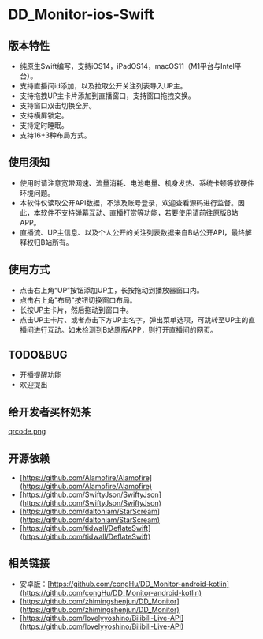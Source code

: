 #  DD_Monitor-ios-Swift

## 版本特性
- 纯原生Swift编写，支持iOS14，iPadOS14，macOS11（M1平台与Intel平台）。
- 支持直播间id添加，以及拉取公开关注列表导入UP主。
- 支持拖拽UP主卡片添加到直播窗口，支持窗口拖拽交换。
- 支持窗口双击切换全屏。
- 支持横屏锁定。
- 支持定时睡眠。
- 支持16+3种布局方式。

## 使用须知
- 使用时请注意宽带网速、流量消耗、电池电量、机身发热、系统卡顿等软硬件环境问题。
- 本软件仅读取公开API数据，不涉及账号登录，欢迎查看源码进行监督。因此，本软件不支持弹幕互动、直播打赏等功能，若要使用请前往原版B站APP。
- 直播流、UP主信息、以及个人公开的关注列表数据来自B站公开API，最终解释权归B站所有。

## 使用方式
- 点击右上角“UP”按钮添加UP主，长按拖动到播放器窗口内。
- 点击右上角"布局"按钮切换窗口布局。
- 长按UP主卡片，然后拖动到窗口中。
- 点击UP主卡片、或者点击下方UP主名字，弹出菜单选项，可跳转至UP主的直播间进行互动。如未检测到B站原版APP，则打开直播间的网页。

## TODO&BUG
- 开播提醒功能
- 欢迎提出

## 给开发者买杯奶茶
[qrcode.png](qrcode.png)

## 开源依赖
- [https://github.com/Alamofire/Alamofire](https://github.com/Alamofire/Alamofire)
- [https://github.com/SwiftyJson/SwiftyJson](https://github.com/SwiftyJson/SwiftyJson)
- [https://github.com/daltoniam/StarScream](https://github.com/daltoniam/StarScream)
- [https://github.com/tidwall/DeflateSwift](https://github.com/tidwall/DeflateSwift)

## 相关链接
- 安卓版：[https://github.com/congHu/DD_Monitor-android-kotlin](https://github.com/congHu/DD_Monitor-android-kotlin)
- [https://github.com/zhimingshenjun/DD_Monitor](https://github.com/zhimingshenjun/DD_Monitor)
- [https://github.com/lovelyyoshino/Bilibili-Live-API](https://github.com/lovelyyoshino/Bilibili-Live-API)
